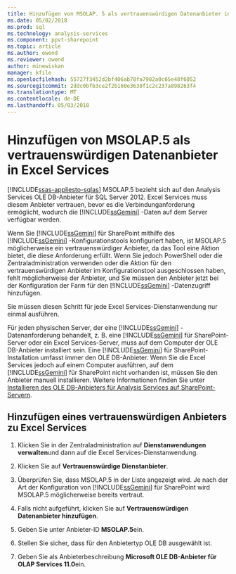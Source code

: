 ```yaml
---
title: Hinzufügen von MSOLAP. 5 als vertrauenswürdigen Datenanbieter in Excel Services | Microsoft Docs
ms.date: 05/02/2018
ms.prod: sql
ms.technology: analysis-services
ms.component: ppvt-sharepoint
ms.topic: article
ms.author: owend
ms.reviewer: owend
author: minewiskan
manager: kfile
ms.openlocfilehash: 55727f3452d2bf406ab78fa7982a0c65e48f6052
ms.sourcegitcommit: 2ddc0bfb3ce2f2b160e3638f1c2c237a898263f4
ms.translationtype: MT
ms.contentlocale: de-DE
ms.lasthandoff: 05/03/2018
---
```

# <a name="add-msolap5-as-a-trusted-data-provider-in-excel-services"></a>Hinzufügen von MSOLAP.5 als vertrauenswürdigen Datenanbieter in Excel Services
[!INCLUDE[ssas-appliesto-sqlas](../../includes/ssas-appliesto-sqlas.md)]
  MSOLAP.5 bezieht sich auf den Analysis Services OLE DB-Anbieter für SQL Server 2012. Excel Services muss diesem Anbieter vertrauen, bevor es die Verbindunganforderung ermöglicht, wodurch die [!INCLUDE[ssGemini](../../includes/ssgemini-md.md)] -Daten auf dem Server verfügbar werden.  
  
 Wenn Sie [!INCLUDE[ssGemini](../../includes/ssgemini-md.md)] für SharePoint mithilfe des [!INCLUDE[ssGemini](../../includes/ssgemini-md.md)] -Konfigurationstools konfiguriert haben, ist MSOLAP.5 möglicherweise ein vertrauenswürdiger Anbieter, da das Tool eine Aktion bietet, die diese Anforderung erfüllt. Wenn Sie jedoch PowerShell oder die Zentraladministration verwenden oder die Aktion für den vertrauenswürdigen Anbieter im Konfigurationstool ausgeschlossen haben, fehlt möglicherweise der Anbieter, und Sie müssen den Anbieter jetzt bei der Konfiguration der Farm für den [!INCLUDE[ssGemini](../../includes/ssgemini-md.md)] -Datenzugriff hinzufügen.  
  
 Sie müssen diesen Schritt für jede Excel Services-Dienstanwendung nur einmal ausführen.  
  
 Für jeden physischen Server, der eine [!INCLUDE[ssGemini](../../includes/ssgemini-md.md)] -Datenanforderung behandelt, z. B. eine [!INCLUDE[ssGemini](../../includes/ssgemini-md.md)] für SharePoint-Server oder ein Excel Services-Server, muss auf dem Computer der OLE DB-Anbieter installiert sein. Eine [!INCLUDE[ssGemini](../../includes/ssgemini-md.md)] für SharePoint-Installation umfasst immer den OLE DB-Anbieter. Wenn Sie die Excel Services jedoch auf einem Computer ausführen, auf dem [!INCLUDE[ssGemini](../../includes/ssgemini-md.md)] für SharePoint nicht vorhanden ist, müssen Sie den Anbieter manuell installieren. Weitere Informationen finden Sie unter [Installieren des OLE DB-Anbieters für Analysis Services auf SharePoint-Servern](http://msdn.microsoft.com/en-us/2c62daf9-1f2d-4508-a497-af62360ee859).  
  
## <a name="add-a-trusted-provider-to-excel-services"></a>Hinzufügen eines vertrauenswürdigen Anbieters zu Excel Services  
  
1.  Klicken Sie in der Zentraladministration auf **Dienstanwendungen verwalten**und dann auf die Excel Services-Dienstanwendung.  
  
2.  Klicken Sie auf **Vertrauenswürdige Dienstanbieter**.  
  
3.  Überprüfen Sie, dass MSOLAP.5 in der Liste angezeigt wird. Je nach der Art der Konfiguration von [!INCLUDE[ssGemini](../../includes/ssgemini-md.md)] für SharePoint wird MSOLAP.5 möglicherweise bereits vertraut.  
  
4.  Falls nicht aufgeführt, klicken Sie auf **Vertrauenswürdigen Datenanbieter hinzufügen**.  
  
5.  Geben Sie unter Anbieter-ID **MSOLAP.5**ein.  
  
6.  Stellen Sie sicher, dass für den Anbietertyp OLE DB ausgewählt ist.  
  
7.  Geben Sie als Anbieterbeschreibung **Microsoft OLE DB-Anbieter für OLAP Services 11.0**ein.  
  
  
